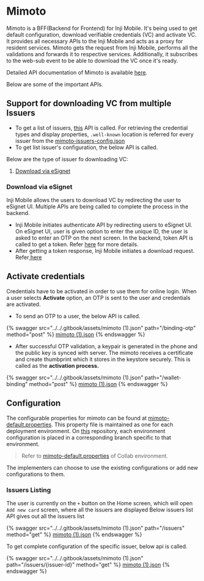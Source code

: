 # Mimoto

Mimoto is a BFF(Backend for Frontend) for Inji Mobile. It's being used to get default configuration, download verifiable credentials (VC) and activate VC.\
It provides all necessary APIs to the Inji Mobile and acts as a proxy for resident services. Mimoto gets the request from Inji Mobile, performs all the validations and forwards it to respective services. Additionally, it subscribes to the web-sub event to be able to download the VC once it's ready.

Detailed API documentation of Mimoto is available [here](https://mosip.stoplight.io/docs/mimoto).

Below are some of the important APIs.

## Support for downloading VC from multiple Issuers

* To get a list of issuers, [this](https://mosip.stoplight.io/docs/mimoto/67ec1f78ee034-list-issuers) API is called. For retrieving the credential types and display properties, `.well-known` location is referred for every issuer from the [mimoto-issuers-config.json](https://github.com/mosip/mosip-config/blob/collab/mimoto-issuers-config.json)
* To get list issuer's configuration, the below API is called.

Below are the type of issuer fo downloading VC:

1. [Download via eSignet](mimoto.md#download-via-esignet)

### Download via eSignet

Inji Mobile allows the users to download VC by redirecting the user to eSignet UI. Multiple APIs are being called to complete the process in the backend.

* Inji Mobile initiates authenticate API by redirecting users to eSignet UI. On eSignet UI, user is given option to enter the unique ID, the user is asked to enter an OTP on the next screen. In the backend, token API is called to get a token. Refer [here](https://docs.esignet.io/integration/wallet/credential-holder) for more details.
* After getting a token response, Inji Mobile initiates a download request. Refer[ here](https://docs.mosip.io/inji/inji-mobile-wallet/backend-services/esignet#download-vc)

## Activate credentials

Credentials have to be activated in order to use them for online login. When a user selects **Activate** option, an OTP is sent to the user and credentials are activated.

* To send an OTP to a user, the below API is called.

{% swagger src="../../.gitbook/assets/mimoto (1).json" path="/binding-otp" method="post" %}
[mimoto (1).json](<../../.gitbook/assets/mimoto (1).json>)
{% endswagger %}

* After successful OTP validation, a keypair is generated in the phone and the public key is synced with server. The mimoto receives a certificate and create thumbprint which it stores in the keystore securely. This is called as the **activation process.**

{% swagger src="../../.gitbook/assets/mimoto (1).json" path="/wallet-binding" method="post" %}
[mimoto (1).json](<../../.gitbook/assets/mimoto (1).json>)
{% endswagger %}

## Configuration

The configurable properties for mimoto can be found at [mimoto-default.properties](https://github.com/mosip/mosip-config/blob/collab/mimoto-default.properties). This property file is maintained as one for each deployment environment. On [this](https://github.com/mosip/mosip-config) repository, each environment configuration is placed in a corresponding branch specific to that environment.

> Refer to [mimoto-default.properties](https://github.com/mosip/mosip-config/blob/collab/mimoto-default.properties) of Collab environment.

The implementers can choose to use the existing configurations or add new configurations to them.

### Issuers Listing

The user is currently on the `+` button on the Home screen, which will open `Add new card` screen, where all the issuers are displayed Below issuers list API gives out all the issuers list

{% swagger src="../../.gitbook/assets/mimoto (1).json" path="/issuers" method="get" %}
[mimoto (1).json](<../../.gitbook/assets/mimoto (1).json>)
{% endswagger %}

To get complete configuration of the specific issuer, below api is called.

{% swagger src="../../.gitbook/assets/mimoto (1).json" path="/issuers/{issuer-id}" method="get" %}
[mimoto (1).json](<../../.gitbook/assets/mimoto (1).json>)
{% endswagger %}
